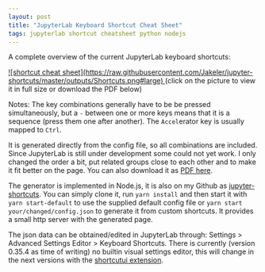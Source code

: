 ```yaml
---
layout: post
title: "JupyterLab Keyboard Shortcut Cheat Sheet"
tags: jupyterlab shortcut cheatsheet python nodejs
---
```

A complete overview of the current JupyterLab keyboard shortcuts:<br>

<a href="https://raw.githubusercontent.com/Jakeler/jupyter-shortcuts/master/outputs/Shortcuts.png">
![shortcut cheat sheet](https://raw.githubusercontent.com/Jakeler/jupyter-shortcuts/master/outputs/Shortcuts.png#large)
</a>
(click on the picture to view it in full size or download the PDF below)

Notes: The key combinations generally have to be be pressed simultaneously,  but a `-` between one or more keys means that it is a sequence (press them one after another). The `Accel`erator key is usually mapped to `Ctrl`.

It is generated directly from the config file, so all combinations are included. Since JupyterLab is still under development some could not yet work. I only changed the order a bit, put related groups close to each other and to make it fit better on the page.
You can also download it as [PDF here](https://raw.githubusercontent.com/Jakeler/jupyter-shortcuts/master/outputs/Shortcuts.pdf).

The generator is implemented in Node.js, it is also on my Github as [jupyter-shortcuts](https://github.com/Jakeler/jupyter-shortcuts). You can simply clone it, run `yarn install` and then start it with `yarn start-default` to use the supplied default config file or `yarn start your/changed/config.json` to generate it from custom shortcuts. It provides a small http server with the generated page.

The json data can be obtained/edited in JupyterLab through: Settings > Advanced Settings Editor > Keyboard Shortcuts. There is currently (version 0.35.4 as time of writing) no builtin visual settings editor, this will change in the next versions with the [shortcutui extension](https://github.com/jupyterlab/jupyterlab-shortcutui).